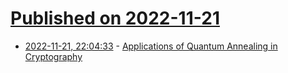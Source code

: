 # [Published on 2022-11-21](index.md)

* [2022-11-21, 22:04:33](https://lobste.rs/s/zktjyj/applications_quantum_annealing) - [Applications of Quantum Annealing in Cryptography](https://arxiv.org/pdf/2211.10076.pdf)
